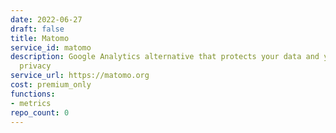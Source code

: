 ```yaml
---
date: 2022-06-27
draft: false
title: Matomo
service_id: matomo
description: Google Analytics alternative that protects your data and your customers'
  privacy
service_url: https://matomo.org
cost: premium_only
functions:
- metrics
repo_count: 0
---
```



